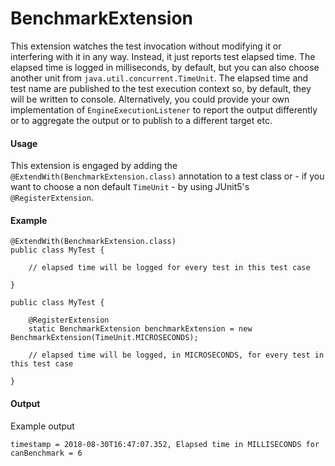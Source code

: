 BenchmarkExtension
======

This extension watches the test invocation without modifying it or interfering with it in any way. Instead, it just reports test elapsed time. The elapsed time is logged in milliseconds, by default, but you can also choose another unit from `java.util.concurrent.TimeUnit`. The elapsed time and test name are published to the test execution context so, by default, they will be written to console. Alternatively, you could provide your own implementation of `EngineExecutionListener` to report the output differently or to aggregate the output or to publish to a different target etc.

#### Usage

This extension is engaged by adding the `@ExtendWith(BenchmarkExtension.class)` annotation to a test class or - if you want to choose a non default `TimeUnit` - by using JUnit5's `@RegisterExtension`.

#### Example

```
@ExtendWith(BenchmarkExtension.class)
public class MyTest {

    // elapsed time will be logged for every test in this test case
    
}
```

```
public class MyTest {

    @RegisterExtension
    static BenchmarkExtension benchmarkExtension = new BenchmarkExtension(TimeUnit.MICROSECONDS);
    
    // elapsed time will be logged, in MICROSECONDS, for every test in this test case
    
}
```

#### Output

Example output

```
timestamp = 2018-08-30T16:47:07.352, Elapsed time in MILLISECONDS for canBenchmark = 6
```